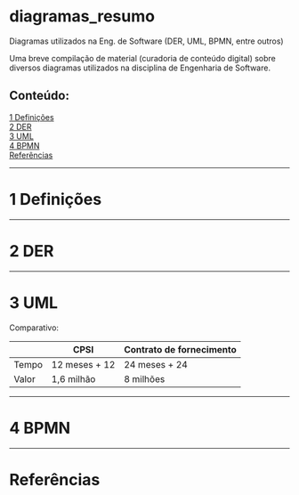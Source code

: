 # diagramas_resumo
Diagramas utilizados na Eng. de Software (DER, UML, BPMN, entre outros)



Uma breve compilação de material (curadoria de conteúdo digital) sobre diversos diagramas utilizados na disciplina de Engenharia de Software.



## Conteúdo:

[1 Definições](#1-Definições) <br>
[2 DER](#2-DER) <br>
[3 UML](#3-UML) <br>
[4 BPMN](#4-BPMN) <br>
[Referências](#Referências) <br>


<!---
     comentario 0

     ![Nova lei de licitação](https://raw.githubusercontent.com/monteiro74/lab_inova_serv_pub/main/imagens/nova_lei_licitacao.jpeg)


```
exemplo de caixa de texto
```

-->




---
# 1 Definições


---
# 2 DER


---
# 3 UML


Comparativo:

|	          | CPSI          | Contrato de fornecimento|
| ------------ | ------------- | ----------------------- |
| Tempo        | 12 meses + 12 | 24 meses + 24           |
| Valor        | 1,6 milhão    | 8 milhões               |


---
# 4 BPMN



---
# Referências



